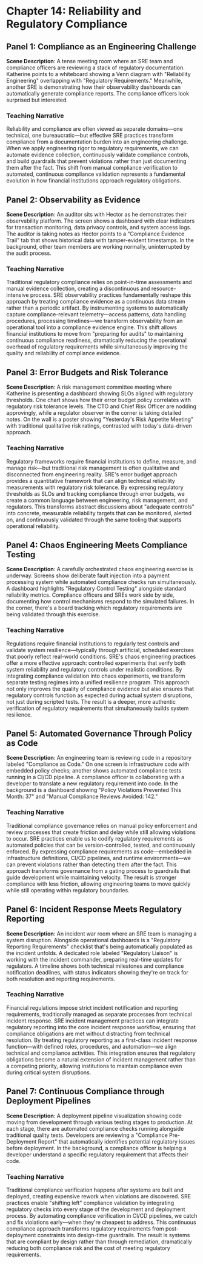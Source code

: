 # Chapter 14: Reliability and Regulatory Compliance

## Panel 1: Compliance as an Engineering Challenge
**Scene Description**: A tense meeting room where an SRE team and compliance officers are reviewing a stack of regulatory documentation. Katherine points to a whiteboard showing a Venn diagram with "Reliability Engineering" overlapping with "Regulatory Requirements." Meanwhile, another SRE is demonstrating how their observability dashboards can automatically generate compliance reports. The compliance officers look surprised but interested.

### Teaching Narrative
Reliability and compliance are often viewed as separate domains—one technical, one bureaucratic—but effective SRE practices transform compliance from a documentation burden into an engineering challenge. When we apply engineering rigor to regulatory requirements, we can automate evidence collection, continuously validate compliance controls, and build guardrails that prevent violations rather than just documenting them after the fact. This shift from manual compliance verification to automated, continuous compliance validation represents a fundamental evolution in how financial institutions approach regulatory obligations.

## Panel 2: Observability as Evidence
**Scene Description**: An auditor sits with Hector as he demonstrates their observability platform. The screen shows a dashboard with clear indicators for transaction monitoring, data privacy controls, and system access logs. The auditor is taking notes as Hector points to a "Compliance Evidence Trail" tab that shows historical data with tamper-evident timestamps. In the background, other team members are working normally, uninterrupted by the audit process.

### Teaching Narrative
Traditional regulatory compliance relies on point-in-time assessments and manual evidence collection, creating a discontinuous and resource-intensive process. SRE observability practices fundamentally reshape this approach by treating compliance evidence as a continuous data stream rather than a periodic artifact. By instrumenting systems to automatically capture compliance-relevant telemetry—access patterns, data handling procedures, processing timelines—we transform observability from an operational tool into a compliance evidence engine. This shift allows financial institutions to move from "preparing for audits" to maintaining continuous compliance readiness, dramatically reducing the operational overhead of regulatory requirements while simultaneously improving the quality and reliability of compliance evidence.

## Panel 3: Error Budgets and Risk Tolerance
**Scene Description**: A risk management committee meeting where Katherine is presenting a dashboard showing SLOs aligned with regulatory thresholds. One chart shows how their error budget policy correlates with regulatory risk tolerance levels. The CTO and Chief Risk Officer are nodding approvingly, while a regulator observer in the corner is taking detailed notes. On the wall is a poster showing "Yesterday's Risk Appetite Meeting" with traditional qualitative risk ratings, contrasted with today's data-driven approach.

### Teaching Narrative
Regulatory frameworks require financial institutions to define, measure, and manage risk—but traditional risk management is often qualitative and disconnected from engineering reality. SRE's error budget approach provides a quantitative framework that can align technical reliability measurements with regulatory risk tolerance. By expressing regulatory thresholds as SLOs and tracking compliance through error budgets, we create a common language between engineering, risk management, and regulators. This transforms abstract discussions about "adequate controls" into concrete, measurable reliability targets that can be monitored, alerted on, and continuously validated through the same tooling that supports operational reliability.

## Panel 4: Chaos Engineering Meets Compliance Testing
**Scene Description**: A carefully orchestrated chaos engineering exercise is underway. Screens show deliberate fault injection into a payment processing system while automated compliance checks run simultaneously. A dashboard highlights "Regulatory Control Testing" alongside standard reliability metrics. Compliance officers and SREs work side by side, documenting how control mechanisms respond to the simulated failures. In the corner, there's a board tracking which regulatory requirements are being validated through this exercise.

### Teaching Narrative
Regulations require financial institutions to regularly test controls and validate system resilience—typically through artificial, scheduled exercises that poorly reflect real-world conditions. SRE's chaos engineering practices offer a more effective approach: controlled experiments that verify both system reliability and regulatory controls under realistic conditions. By integrating compliance validation into chaos experiments, we transform separate testing regimes into a unified resilience program. This approach not only improves the quality of compliance evidence but also ensures that regulatory controls function as expected during actual system disruptions, not just during scripted tests. The result is a deeper, more authentic verification of regulatory requirements that simultaneously builds system resilience.

## Panel 5: Automated Governance Through Policy as Code
**Scene Description**: An engineering team is reviewing code in a repository labeled "Compliance as Code." On one screen is infrastructure code with embedded policy checks; another shows automated compliance tests running in a CI/CD pipeline. A compliance officer is collaborating with a developer to translate a new regulatory requirement into code. In the background is a dashboard showing "Policy Violations Prevented This Month: 37" and "Manual Compliance Reviews Avoided: 142."

### Teaching Narrative
Traditional compliance governance relies on manual policy enforcement and review processes that create friction and delay while still allowing violations to occur. SRE practices enable us to codify regulatory requirements as automated policies that can be version-controlled, tested, and continuously enforced. By expressing compliance requirements as code—embedded in infrastructure definitions, CI/CD pipelines, and runtime environments—we can prevent violations rather than detecting them after the fact. This approach transforms governance from a gating process to guardrails that guide development while maintaining velocity. The result is stronger compliance with less friction, allowing engineering teams to move quickly while still operating within regulatory boundaries.

## Panel 6: Incident Response Meets Regulatory Reporting
**Scene Description**: An incident war room where an SRE team is managing a system disruption. Alongside operational dashboards is a "Regulatory Reporting Requirements" checklist that's being automatically populated as the incident unfolds. A dedicated role labeled "Regulatory Liaison" is working with the incident commander, preparing real-time updates for regulators. A timeline shows both technical milestones and compliance notification deadlines, with status indicators showing they're on track for both resolution and reporting requirements.

### Teaching Narrative
Financial regulations impose strict incident notification and reporting requirements, traditionally managed as separate processes from technical incident response. SRE incident management practices can integrate regulatory reporting into the core incident response workflow, ensuring that compliance obligations are met without distracting from technical resolution. By treating regulatory reporting as a first-class incident response function—with defined roles, procedures, and automation—we align technical and compliance activities. This integration ensures that regulatory obligations become a natural extension of incident management rather than a competing priority, allowing institutions to maintain compliance even during critical system disruptions.

## Panel 7: Continuous Compliance through Deployment Pipelines
**Scene Description**: A deployment pipeline visualization showing code moving from development through various testing stages to production. At each stage, there are automated compliance checks running alongside traditional quality tests. Developers are reviewing a "Compliance Pre-Deployment Report" that automatically identifies potential regulatory issues before deployment. In the background, a compliance officer is helping a developer understand a specific regulatory requirement that affects their code.

### Teaching Narrative
Traditional compliance verification happens after systems are built and deployed, creating expensive rework when violations are discovered. SRE practices enable "shifting left" compliance validation by integrating regulatory checks into every stage of the development and deployment process. By automating compliance verification in CI/CD pipelines, we catch and fix violations early—when they're cheapest to address. This continuous compliance approach transforms regulatory requirements from post-deployment constraints into design-time guardrails. The result is systems that are compliant by design rather than through remediation, dramatically reducing both compliance risk and the cost of meeting regulatory requirements.